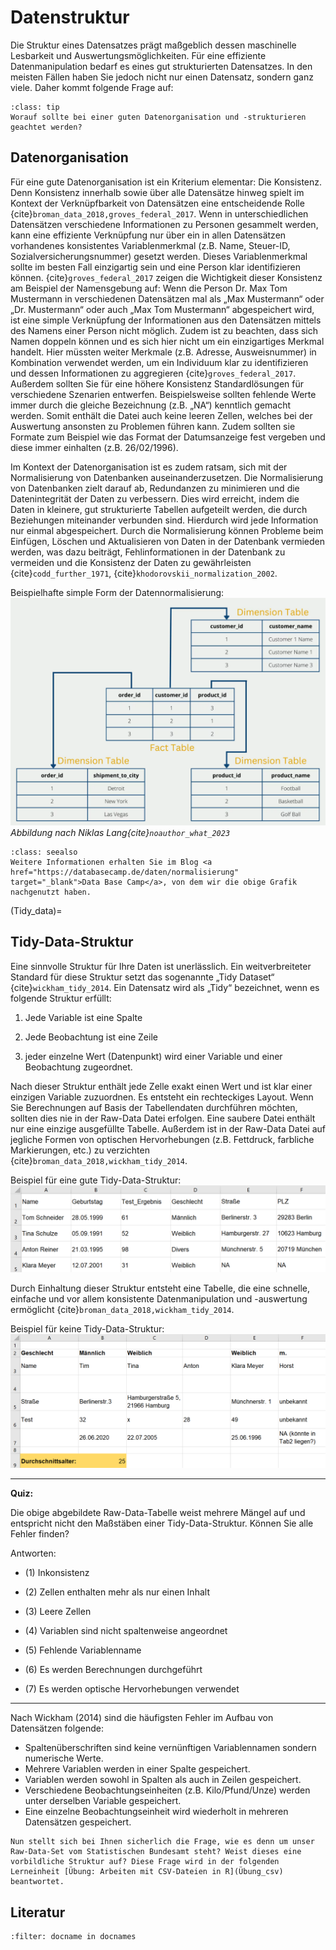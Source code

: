 # Datenstruktur

Die Struktur eines Datensatzes prägt maßgeblich dessen maschinelle Lesbarkeit und Auswertungsmöglichkeiten. Für eine effiziente Datenmanipulation bedarf es eines gut strukturierten Datensatzes. In den meisten Fällen haben Sie jedoch nicht nur einen Datensatz, sondern ganz viele. Daher kommt folgende Frage auf:

```{note}
:class: tip
Worauf sollte bei einer guten Datenorganisation und -strukturieren geachtet werden? 
```


## Datenorganisation

Für eine gute Datenorganisation ist ein Kriterium elementar: Die Konsistenz. Denn Konsistenz innerhalb sowie über alle Datensätze hinweg spielt im Kontext der Verknüpfbarkeit von Datensätzen eine entscheidende Rolle {cite}`broman_data_2018,groves_federal_2017`. Wenn in unterschiedlichen Datensätzen verschiedene Informationen zu Personen gesammelt werden, kann eine effiziente Verknüpfung nur über ein in allen Datensätzen vorhandenes konsistentes Variablenmerkmal (z.B. Name, Steuer-ID, Sozialversicherungsnummer) gesetzt werden. Dieses Variablenmerkmal sollte im besten Fall einzigartig sein und eine Person klar identifizieren können. {cite}`groves_federal_2017` zeigen die Wichtigkeit dieser Konsistenz am Beispiel der Namensgebung auf: Wenn die Person Dr. Max Tom Mustermann in verschiedenen Datensätzen mal als „Max Mustermann“ oder „Dr. Mustermann“ oder auch „Max Tom Mustermann“ abgespeichert wird, ist eine simple Verknüpfung der Informationen aus den Datensätzen mittels des Namens einer Person nicht möglich. Zudem ist zu beachten, dass sich Namen doppeln können und es sich hier nicht um ein einzigartiges Merkmal handelt. Hier müssten weiter Merkmale (z.B. Adresse, Ausweisnummer) in Kombination verwendet werden, um ein Individuum klar zu identifizieren und dessen Informationen zu aggregieren {cite}`groves_federal_2017`. Außerdem sollten Sie für eine höhere Konsistenz Standardlösungen für verschiedene Szenarien entwerfen. Beispielsweise sollten fehlende Werte immer durch die gleiche Bezeichnung (z.B. „NA“) kenntlich gemacht werden. Somit enthält die Datei auch keine leeren Zellen, welches bei der Auswertung ansonsten zu Problemen führen kann. Zudem sollten sie Formate zum Beispiel wie das Format der Datumsanzeige fest vergeben und diese immer einhalten (z.B. 26/02/1996).  

Im Kontext der Datenorganisation ist es zudem ratsam, sich mit der Normalisierung von Datenbanken auseinanderzusetzen. Die Normalisierung von Datenbanken zielt darauf ab, Redundanzen zu minimieren und die Datenintegrität der Daten zu verbessern. Dies wird erreicht, indem die Daten in kleinere, gut strukturierte Tabellen aufgeteilt werden, die durch Beziehungen miteinander verbunden sind. Hierdurch wird jede Information nur einmal abgespeichert. Durch die Normalisierung können Probleme beim Einfügen, Löschen und Aktualisieren von Daten in der Datenbank vermieden werden, was dazu beiträgt, Fehlinformationen in der Datenbank zu vermeiden und die Konsistenz der Daten zu gewährleisten {cite}`codd_further_1971`, {cite}`khodorovskii_normalization_2002`. 

Beispielhafte simple Form der Datennormalisierung:
![](_images/Normalisierung_Tabelle.png)  
*Abbildung nach Niklas Lang{cite}`noauthor_what_2023`*

```{admonition} Weitere Informationen
:class: seealso
Weitere Informationen erhalten Sie im Blog <a href="https://databasecamp.de/daten/normalisierung" target="_blank">Data Base Camp</a>, von dem wir die obige Grafik nachgenutzt haben.  
```


(Tidy_data)=
## Tidy-Data-Struktur
Eine sinnvolle Struktur für Ihre Daten ist unerlässlich. Ein weitverbreiteter Standard für diese Struktur setzt das sogenannte „Tidy Dataset“ {cite}`wickham_tidy_2014`. Ein Datensatz wird als „Tidy“ bezeichnet, wenn es folgende Struktur erfüllt:

1. Jede Variable ist eine Spalte

2. Jede Beobachtung ist eine Zeile

3. jeder einzelne Wert (Datenpunkt) wird
einer Variable und einer Beobachtung zugeordnet.

Nach dieser Struktur enthält jede Zelle exakt einen Wert und ist klar einer einzigen Variable zuzuordnen. Es entsteht ein rechteckiges Layout. Wenn Sie Berechnungen auf Basis der Tabellendaten durchführen möchten, sollten dies nie in der Raw-Data Datei erfolgen. Eine saubere Datei enthält nur eine einzige ausgefüllte Tabelle. Außerdem ist in der Raw-Data Datei auf jegliche Formen von optischen Hervorhebungen (z.B. Fettdruck, farbliche Markierungen, etc.) zu verzichten {cite}`broman_data_2018,wickham_tidy_2014`. 

Beispiel für eine gute Tidy-Data-Struktur: 
![](_images/tidy_data_gut.png) 

Durch Einhaltung dieser Struktur entsteht eine Tabelle, die eine schnelle, einfache und vor allem konsistente Datenmanipulation und -auswertung ermöglicht {cite}`broman_data_2018,wickham_tidy_2014`.

Beispiel für keine Tidy-Data-Struktur:
![](_images/tidy_data_schlecht.png) 

*** 
**Quiz:**

Die obige abgebildete Raw-Data-Tabelle weist mehrere Mängel auf und entspricht nicht den Maßstäben einer Tidy-Data-Struktur. Können Sie alle Fehler finden? 


Antworten:
- (1)	Inkonsistenz

- (2)	Zellen enthalten mehr als nur einen Inhalt

- (3)	Leere Zellen
  
- (4) Variablen sind nicht spaltenweise angeordnet
  
- (5)	Fehlende Variablenname
  
- (6)	Es werden Berechnungen durchgeführt
  
- (7) Es werden optische Hervorhebungen verwendet

*** 
Nach Wickham (2014) sind die häufigsten Fehler im Aufbau von Datensätzen folgende:

- Spaltenüberschriften sind keine vernünftigen Variablennamen sondern numerische Werte.
- Mehrere Variablen werden in einer Spalte gespeichert.
- Variablen werden sowohl in Spalten als auch in Zeilen gespeichert.
- Verschiedene Beobachtungseinheiten (z.B. Kilo/Pfund/Unze) werden unter derselben Variable gespeichert.
- Eine einzelne Beobachtungseinheit wird wiederholt in mehreren Datensätzen gespeichert.


```{note}
Nun stellt sich bei Ihnen sicherlich die Frage, wie es denn um unser Raw-Data-Set vom Statistischen Bundesamt steht? Weist dieses eine vorbildliche Struktur auf? Diese Frage wird in der folgenden Lerneinheit [Übung: Arbeiten mit CSV-Dateien in R](Übung_csv) beantwortet.
```
## Literatur
```{bibliography}
:filter: docname in docnames
```